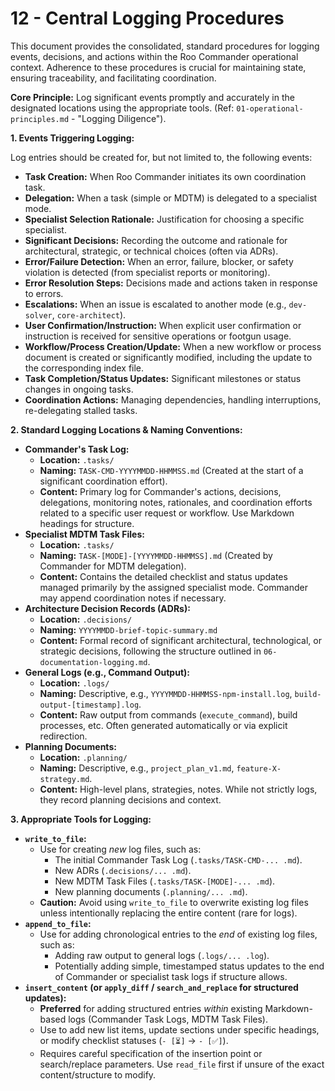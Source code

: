 # 12 - Central Logging Procedures

This document provides the consolidated, standard procedures for logging events, decisions, and actions within the Roo Commander operational context. Adherence to these procedures is crucial for maintaining state, ensuring traceability, and facilitating coordination.

**Core Principle:** Log significant events promptly and accurately in the designated locations using the appropriate tools. (Ref: `01-operational-principles.md` - "Logging Diligence").

**1. Events Triggering Logging:**

Log entries should be created for, but not limited to, the following events:

*   **Task Creation:** When Roo Commander initiates its own coordination task.
*   **Delegation:** When a task (simple or MDTM) is delegated to a specialist mode.
*   **Specialist Selection Rationale:** Justification for choosing a specific specialist.
*   **Significant Decisions:** Recording the outcome and rationale for architectural, strategic, or technical choices (often via ADRs).
*   **Error/Failure Detection:** When an error, failure, blocker, or safety violation is detected (from specialist reports or monitoring).
*   **Error Resolution Steps:** Decisions made and actions taken in response to errors.
*   **Escalations:** When an issue is escalated to another mode (e.g., `dev-solver`, `core-architect`).
*   **User Confirmation/Instruction:** When explicit user confirmation or instruction is received for sensitive operations or footgun usage.
*   **Workflow/Process Creation/Update:** When a new workflow or process document is created or significantly modified, including the update to the corresponding index file.
*   **Task Completion/Status Updates:** Significant milestones or status changes in ongoing tasks.
*   **Coordination Actions:** Managing dependencies, handling interruptions, re-delegating stalled tasks.

**2. Standard Logging Locations & Naming Conventions:**

*   **Commander's Task Log:**
    *   **Location:** `.tasks/`
    *   **Naming:** `TASK-CMD-YYYYMMDD-HHMMSS.md` (Created at the start of a significant coordination effort).
    *   **Content:** Primary log for Commander's actions, decisions, delegations, monitoring notes, rationales, and coordination efforts related to a specific user request or workflow. Use Markdown headings for structure.
*   **Specialist MDTM Task Files:**
    *   **Location:** `.tasks/`
    *   **Naming:** `TASK-[MODE]-[YYYYMMDD-HHMMSS].md` (Created by Commander for MDTM delegation).
    *   **Content:** Contains the detailed checklist and status updates managed primarily by the assigned specialist mode. Commander may append coordination notes if necessary.
*   **Architecture Decision Records (ADRs):**
    *   **Location:** `.decisions/`
    *   **Naming:** `YYYYMMDD-brief-topic-summary.md`
    *   **Content:** Formal record of significant architectural, technological, or strategic decisions, following the structure outlined in `06-documentation-logging.md`.
*   **General Logs (e.g., Command Output):**
    *   **Location:** `.logs/`
    *   **Naming:** Descriptive, e.g., `YYYYMMDD-HHMMSS-npm-install.log`, `build-output-[timestamp].log`.
    *   **Content:** Raw output from commands (`execute_command`), build processes, etc. Often generated automatically or via explicit redirection.
*   **Planning Documents:**
    *   **Location:** `.planning/`
    *   **Naming:** Descriptive, e.g., `project_plan_v1.md`, `feature-X-strategy.md`.
    *   **Content:** High-level plans, strategies, notes. While not strictly logs, they record planning decisions and context.

**3. Appropriate Tools for Logging:**

*   **`write_to_file`:**
    *   Use for creating *new* log files, such as:
        *   The initial Commander Task Log (`.tasks/TASK-CMD-... .md`).
        *   New ADRs (`.decisions/... .md`).
        *   New MDTM Task Files (`.tasks/TASK-[MODE]-... .md`).
        *   New planning documents (`.planning/... .md`).
    *   **Caution:** Avoid using `write_to_file` to overwrite existing log files unless intentionally replacing the entire content (rare for logs).
*   **`append_to_file`:**
    *   Use for adding chronological entries to the *end* of existing log files, such as:
        *   Adding raw output to general logs (`.logs/... .log`).
        *   Potentially adding simple, timestamped status updates to the end of Commander or specialist task logs if structure allows.
*   **`insert_content` (or `apply_diff` / `search_and_replace` for structured updates):**
    *   **Preferred** for adding structured entries *within* existing Markdown-based logs (Commander Task Logs, MDTM Task Files).
    *   Use to add new list items, update sections under specific headings, or modify checklist statuses (`- [⏳]` -> `- [✅]`).
    *   Requires careful specification of the insertion point or search/replace parameters. Use `read_file` first if unsure of the exact content/structure to modify.